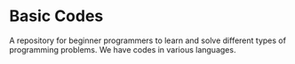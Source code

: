 # Basic Codes

A repository for beginner programmers to learn and solve different types of programming problems. We have codes in various languages.
